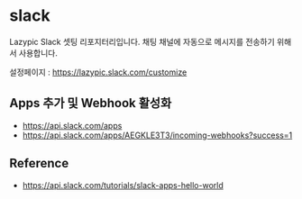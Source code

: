 # slack
Lazypic Slack 셋팅 리포지터리입니다.
채팅 채널에 자동으로 메시지를 전송하기 위해서 사용합니다.

설정페이지 : https://lazypic.slack.com/customize

## Apps 추가 및 Webhook 활성화
- https://api.slack.com/apps
- https://api.slack.com/apps/AEGKLE3T3/incoming-webhooks?success=1

## Reference
- https://api.slack.com/tutorials/slack-apps-hello-world
